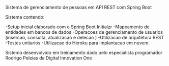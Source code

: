 Sistema de gerenciamento de pessoas em API REST com Spring Boot

Sistema contendo:

-Setup inicial elaborado com o Spring Boot Initialzr
-Mapeamento de entidades em bancos de dados
-Operacoes de gerenciamento de usuarios (insercao, consulta, atualizacao e delecao )
-Utilizacao de arquitetura REST
-Testes unitarios
-Utilizacao do Heroku para implantacao em nuvem.

Sistema desenvolvido em treinamento dado pelo especialista programador Rodrigo Peleias da Digital Innovation One